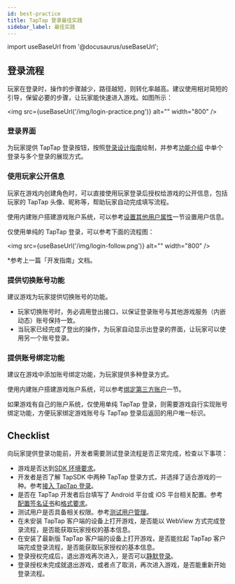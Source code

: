 ```yaml
---
id: best-practice
title: TapTap 登录最佳实践
sidebar_label: 最佳实践
---
```


import useBaseUrl from '@docusaurus/useBaseUrl';

## 登录流程

玩家在登录时，操作的步骤越少，路径越短，则转化率越高。建议使用相对简短的引导，保留必要的步骤，让玩家能快速进入游戏。如图所示：

<img src={useBaseUrl('/img/login-practice.png')} alt="" width="800" />

### 登录界面

为玩家提供 TapTap 登录按钮，按照[登录设计指南](/design/)绘制，并参考[功能介绍](/sdk/taptap-login/features/) 中单个登录与多个登录的展现方式。

### 使用玩家公开信息

玩家在游戏内创建角色时，可以直接使用玩家登录后授权给游戏的公开信息，包括玩家的 TapTap 头像、昵称等，帮助玩家自动完成填写流程。

使用内建账户搭建游戏账户系统，可以参考[设置其他用户属性](/sdk/authentication/guide/#设置其他用户属性)一节设置用户信息。

仅使用单纯的 TapTap 登录，可以参考下面的流程图：

<img src={useBaseUrl('/img/login-follow.png')} alt="" width="800" />

*参考上一篇「开发指南」文档。

### 提供切换账号功能

建议游戏为玩家提供切换账号的功能。

- 玩家切换账号时，务必调用登出接口，以保证登录账号与其他游戏服务（内嵌动态）账号保持一致。
- 当玩家已经完成了登出的操作，为玩家自动显示出登录的界面，让玩家可以使用另一个账号登录。

### 提供账号绑定功能

建议在游戏中添加账号绑定功能，为玩家提供多种登录方式。

使用内建账户搭建游戏账户系统，可以参考[绑定第三方账户](/sdk/authentication/guide/#绑定第三方账户)一节。

如果游戏有自己的账户系统，仅使用单纯 TapTap 登录，则需要游戏自行实现账号绑定功能，方便玩家绑定游戏账号与 TapTap 登录后返回的用户唯一标识。

## Checklist

向玩家提供登录功能前，开发者需要测试登录流程是否正常完成，检查以下事项：

* 游戏是否达到[SDK 环境要求](/sdk/start/quickstart/#环境要求)。
* 开发者是否了解 TapSDK 中两种 TapTap 登录方式，并选择了适合游戏的一种。参考[接入 TapTap 登录](/sdk/taptap-login/guide/start/)。
* 是否在 TapTap 开发者后台填写了 Android 平台或 iOS 平台相关配置。参考[配置签名证书](/sdk/start/quickstart/#配置签名证书)和[格式要求](/sdk/taptap-login/features/#配置签名证书)。
* 测试用户是否具备相关权限。参考[测试用户管理](/sdk/start/test-accounts/)。
* 在未安装 TapTap 客户端的设备上打开游戏，是否能以 WebView 方式完成登录流程，是否能获取玩家授权的基本信息。
* 在安装了最新版 TapTap 客户端的设备上打开游戏，是否能拉起 TapTap 客户端完成登录流程，是否能获取玩家授权的基本信息。
* 登录授权完成后，退出游戏再次进入，是否可以[静默登录](/sdk/taptap-login/features/#实现静默登录)。
* 登录授权未完成就退出游戏，或者点了取消，再次进入游戏，是否能重新开始登录流程。
